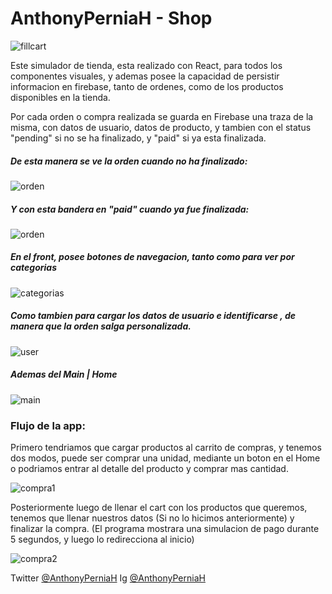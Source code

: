 # AnthonyPerniaH - Shop


![fillcart](https://github.com/anthonyperniah/anthonyperniah-shop/blob/master/src/videos/fill_the_cart.gif?raw=true "fillcart")




Este simulador de tienda, esta realizado con React, para todos los componentes visuales, y ademas posee la capacidad de persistir informacion en firebase, tanto de ordenes, como de los productos disponibles en la tienda.

Por cada orden o compra realizada se guarda en Firebase una traza de la misma, con datos de usuario, datos de producto, y tambien con el status "pending" si no se ha finalizado, y "paid" si ya esta finalizada.

##### De esta manera se ve la orden cuando no ha finalizado:

![orden](https://github.com/anthonyperniah/anthonyperniah-shop/blob/master/src/img/order1.png?raw=true "orden")

##### Y con esta bandera en "paid" cuando ya fue finalizada:

![orden](https://github.com/anthonyperniah/anthonyperniah-shop/blob/master/src/img/order2.png?raw=true "orden")

##### En el front, posee botones de navegacion, tanto como para ver por categorias

![categorias](https://github.com/anthonyperniah/anthonyperniah-shop/blob/master/src/img/categorias.png?raw=true "categorias")


##### Como tambien para cargar los datos de usuario e identificarse , de manera que la orden salga personalizada.

![user](https://github.com/anthonyperniah/anthonyperniah-shop/blob/master/src/img/user_inf.png?raw=true "user")

##### Ademas del Main | Home

![main](https://github.com/anthonyperniah/anthonyperniah-shop/blob/master/src/img/main.png?raw=true "main")



### Flujo de la app:

Primero tendriamos que cargar productos al carrito de compras, y tenemos dos modos, puede ser comprar una unidad, mediante un boton en el Home o podriamos entrar al detalle del producto y comprar mas cantidad.

![compra1](https://github.com/anthonyperniah/anthonyperniah-shop/blob/master/src/videos/compra1.gif?raw=true "compra1")

Posteriormente luego de llenar el cart con los productos que queremos, tenemos que llenar nuestros datos (Si no lo hicimos anteriormente) y finalizar la compra.
(El programa mostrara una simulacion de pago durante 5 segundos, y luego lo redirecciona al inicio)

![compra2](https://github.com/anthonyperniah/anthonyperniah-shop/blob/master/src/videos/compra2.gif?raw=true "compra2")



Twitter [@AnthonyPerniaH](https://twitter.com/AnthonyPerniaH)
Ig [@AnthonyPerniaH](https://instagram.com/AnthonyPerniaH)

